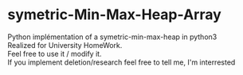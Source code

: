 # symetric-Min-Max-Heap-Array
Python implémentation of a symetric-min-max-heap in python3  
Realized for University HomeWork.  
Feel free to use it / modify it.  
If you implement deletion/research feel free to tell me, I'm interrested   
